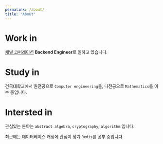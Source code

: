 ```yaml
---
permalink: /about/
title: "About"
---
```


# Work in

[채널 코퍼레이션](https://channel.io/ko/team) <b>Backend Engineer</b>로 일하고 있습니다.

# Study in

건국대학교에서 원전공으로 `Computer engineering`을, 다전공으로 `Mathematics`를 이수 중입니다.

# Intersted in

관심있는 분야는 `abstract algebra`, `cryptography`, `algorithm` 입니다.

최근에는 데이터베이스 캐싱에 관심이 생겨 `Redis`를 공부 중입니다.
